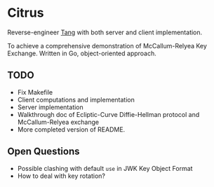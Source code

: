 # Citrus

Reverse-engineer [Tang](https://github.com/latchset/tang) with both server and client implementation.

To achieve a comprehensive demonstration of McCallum-Relyea Key Exchange. Written in Go, object-oriented approach.

## TODO
- Fix Makefile
- Client computations and implementation
- Server implementation
- Walkthrough doc of Ecliptic-Curve Diffie-Hellman protocol and McCallum-Relyea exchange
- More completed version of README.

## Open Questions
- Possible clashing with default `use` in JWK Key Object Format
- How to deal with key rotation?
